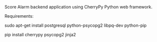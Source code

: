 Score Alarm backend application using CherryPy Python web framework.

Requirements:

sudo apt-get install postgresql python-psycopg2 libpq-dev python-pip

pip install cherrypy psycopg2 jinja2
